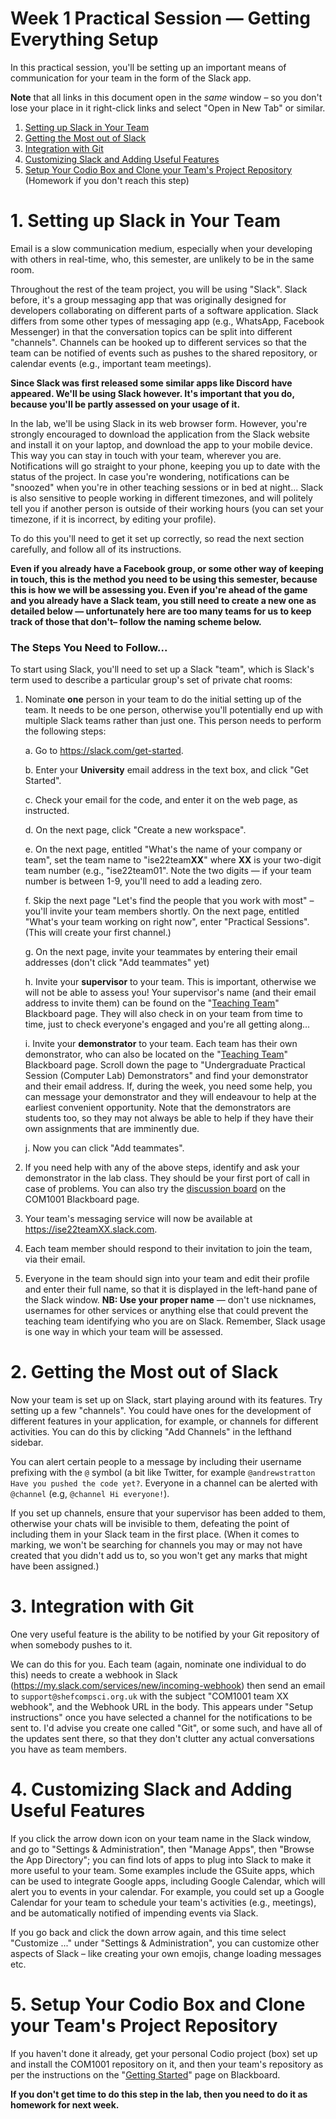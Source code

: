 # Week 1 Practical Session — Getting Everything Setup

In this practical session, you'll be setting up an important means of
communication for your team in the form of the Slack app. 

**Note** that all links in this document open in the _same_ window – so you don't
lose your place in it right-click links and select "Open in New Tab" or similar.  

1. [Setting up Slack in Your Team](#1-setting-up-slack-in-your-team)
2. [Getting the Most out of Slack](#2-getting-the-most-out-of-slack)
3. [Integration with Git](#3-integration-with-git)
4. [Customizing Slack and Adding Useful Features](#4-customizing-slack-and-adding-useful-features)
5. [Setup Your Codio Box and Clone your Team's Project Repository](#5-setup-your-codio-box-and-clone-your-teams-project-repository) (Homework if you don't reach this step)

# 1. Setting up Slack in Your Team

Email is a slow communication medium, especially when your developing with
others in real-time, who, this semester, are unlikely to be in the same room.

Throughout the rest of the team project, you will be using "Slack". Slack
before, it's a group messaging app that was originally designed for developers
collaborating on different parts of a software application. Slack differs from
some other types of messaging app (e.g., WhatsApp, Facebook Messenger) in that
the conversation topics can be split into different "channels". Channels can
be hooked up to different services so that the team can be notified of events
such as pushes to the shared repository, or calendar events (e.g., important
team meetings).

**Since Slack was first released some similar apps like Discord have appeared.
We'll be using Slack however. It's important that you do, because you'll be
partly assessed on your usage of it.**

In the lab, we'll be using Slack in its web browser form. However, you're
strongly encouraged to download the application from the Slack website and
install it on your laptop, and download the app to your mobile device. This way
you can stay in touch with your team, wherever you are. Notifications will go
straight to your phone, keeping you up to date with the status of the project.
In case you're wondering, notifications can be "snoozed" when you're in other
teaching sessions or in bed at night... Slack is also sensitive to people
working in different timezones, and will politely tell you if another person is
outside of their working hours (you can set your timezone, if it is incorrect,
by editing your profile).

To do this you'll need to get it set up correctly, so read the next section
carefully, and follow all of its instructions. 

**Even if you already have a Facebook group, or some other way of keeping in
touch, this is the method you need to be using this semester, because this is
how we will be assessing you. Even if you're ahead of the game and you already
have a Slack team, you still need to create a new one as detailed below —
unfortunately here are too many teams for us to keep track of those that don't–
follow the naming scheme below.**

### The Steps You Need to Follow... 

To start using Slack, you'll need to set up a Slack "team", which is Slack's term
used to describe a particular group's set of private chat rooms: 

1. Nominate **one** person in your team to do the initial setting up of
the team. It needs to be one person, otherwise you'll potentially end up with
multiple Slack teams rather than just one. This person needs to perform the
following steps: 

    a. Go to https://slack.com/get-started.

    b. Enter your **University** email address in the text box, and
    click "Get Started". 

    c. Check your email for the code, and enter it on the web page, as
    instructed. 
    
    d. On the next page, click "Create a new workspace". 

    e. On the next page, entitled "What's the name of your company or team", set
    the team name to "ise22team**XX**" where **XX** is your two-digit team
    number (e.g., "ise22team01". Note the two digits — if your team number is
    between 1-9, you'll need to add a leading zero.

    f. Skip the next page "Let's find the people that you work with most" –
    you'll invite your team members shortly. On the next page, entitled "What's
    your team working on right now", enter "Practical Sessions". (This will
    create your first channel.)

    g. On the next page, invite your teammates by entering their email
    addresses (don't click "Add teammates" yet) 

    h. Invite your **supervisor** to your team. This is important, otherwise we
    will not be able to assess you! Your supervisor's name (and their email
    address to invite them) can be found on the "[Teaching
    Team](https://vle.shef.ac.uk/webapps/blackboard/execute/content/blankPage?cmd=view&content_id=_5719118_1&course_id=_96428_1&mode=reset)" Blackboard
    page. They will also check in on your team from time to time, just to check
    everyone's engaged and you're all getting along...

    i. Invite your **demonstrator** to your team. Each team has their own
    demonstrator, who can also be located on the "[Teaching
    Team](https://vle.shef.ac.uk/webapps/blackboard/execute/content/blankPage?cmd=view&content_id=_5719118_1&course_id=_96428_1&mode=reset)" Blackboard
    page. Scroll down the page to "Undergraduate Practical Session (Computer
    Lab) Demonstrators" and find your demonstrator and their email address. If,
    during the week, you need some help, you can message your demonstrator and
    they will endeavour to help at the earliest convenient opportunity.
    Note that the demonstrators are students too, so they may not always be
    able to help if they have their own assignments that are imminently due.

    j. Now you can click "Add teammates".

2. If you need help with any of the above steps, identify and ask your
demonstrator in the lab class. They should be your first port of call in case of
problems. You can also try the [discussion
board](https://vle.shef.ac.uk/webapps/discussionboard/do/conference?toggle_mode=read&action=list_forums&course_id=_96428_1&nav=discussion_board_entry&mode=view)
on the COM1001 Blackboard page.

3. Your team's messaging service will now be available at
https://ise22teamXX.slack.com. 

4. Each team member should respond to their invitation to join the team,
via their email. 

5. Everyone in the team should sign into your team and edit their profile and
enter their full name, so that it is displayed in the left-hand pane of the
Slack window. **NB: Use your proper name** — don't use nicknames, usernames for
other services or anything else that could prevent the teaching team identifying
who you are on Slack. Remember, Slack usage is one way in which your team will
be assessed.


# 2. Getting the Most out of Slack

Now your team is set up on Slack, start playing around with its features. Try
setting up a few "channels". You could have ones for the development of
different features in your application, for example, or channels for different
activities. You can do this by clicking "Add Channels" in the lefthand sidebar.

You can alert certain people to a message by including their username  prefixing
with the `@` symbol (a bit like Twitter, for example `@andrewstratton Have you
pushed the code yet?`. Everyone in a channel can be alerted with `@channel`
(e.g, `@channel Hi everyone!`).

If you set up channels, ensure that your supervisor has been added to them,
otherwise your chats will be invisible to them, defeating the point of including
them in your Slack team in the first place. (When it comes to marking, we won't
be searching for channels you may or may not have created that you didn't add us
to, so you won't get any marks that might have been assigned.)


# 3. Integration with Git

One very useful feature is the ability to be notified by your Git repository of
when somebody pushes to it.

We can do this for you. Each team (again, nominate one individual to do this)
needs to create a webhook in Slack
(https://my.slack.com/services/new/incoming-webhook) then send an email to
`support@shefcompsci.org.uk` with the subject "COM1001 team XX webhook", and the
Webhook URL in the body. This appears under "Setup instructions" once you have
selected a channel for the notifications to be sent to. I'd advise you create
one called "Git", or some such, and have all of the updates sent there, so that
they don't clutter any actual conversations you have as team members.


# 4. Customizing Slack and Adding Useful Features

If you click the arrow down icon on your team name in the Slack window, and go
to "Settings & Administration", then "Manage Apps", then "Browse the App
Directory"; you can find lots of apps to plug into Slack to make it more useful
to your team. Some examples include the GSuite apps, which can be used to
integrate Google apps, including Google Calendar, which will alert you to events
in your calendar. For example, you could set up a Google Calendar for your team
to schedule your team's activities (e.g., meetings), and be automatically
notified of impending events via Slack.

If you go back and click the down arrow again, and this time select "Customize
..." under "Settings & Administration", you can customize other aspects of
Slack – like creating your own emojis, change loading messages etc.


# 5. Setup Your Codio Box and Clone your Team's Project Repository

If you haven't done it already, get your personal Codio project (box) set up and
install the COM1001 repository on it, and then your team's repository as per the
instructions on the "[Getting
Started](https://vle.shef.ac.uk/webapps/blackboard/execute/content/blankPage?cmd=view&content_id=_5796998_1&course_id=_96428_1&mode=reset)"
page on Blackboard. 

**If you don't get time to do this step in the lab, then you need to do it as 
homework for next week.**
